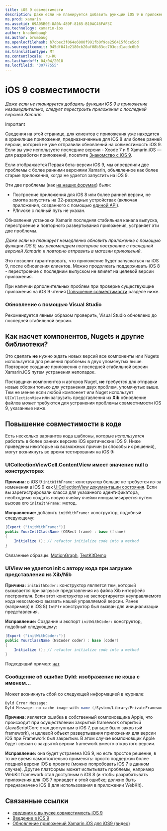 ```yaml
---
title: iOS 9 совместимости
description: Даже если не планируется добавить функции iOS 9 в приложение незамедлительно, следует перестроить приложения с последней версией Xamarin.
ms.prod: xamarin
ms.assetid: 69A05B0E-8A0A-489F-8165-B10AC46FAF3C
ms.technology: xamarin-ios
author: bradumbaugh
ms.author: brumbaug
ms.openlocfilehash: b7cbec3f064e6000f991fb0f9ce256415f6ce5dd
ms.sourcegitcommit: 945df041e2180cb20af08b83cc703ecd1aedc6b0
ms.translationtype: MT
ms.contentlocale: ru-RU
ms.lasthandoff: 04/04/2018
ms.locfileid: "30777555"
---
```

# <a name="ios-9-compatibility"></a>iOS 9 совместимости

_Даже если не планируется добавить функции iOS 9 в приложение незамедлительно, следует перестроить приложения с последней версией Xamarin._

> [!IMPORTANT]
> Сведения на этой странице, для клиентов с приложения уже находится в хранилище приложения, предназначенные для iOS 8 или более ранней версии, который не уже отправили обновлений на совместимость iOS 9. Если вы уже используете последние версии - Xcode 7 и 9 Xamarin.iOS — для разработки приложений, посетите [Знакомство с iOS 9](~/ios/platform/introduction-to-ios9/index.md).

Если отображается Первая бета-версии iOS 9, мы определили две проблемы с более ранними версиями Xamarin, объявленное как более старые приложения, когда не удается запустить на iOS 9.

Эти две проблемы (как [на наших форумах](http://forums.xamarin.com/discussion/comment/131529/#Comment_131529)) были:

- Построение приложения для iOS 8 или более ранней версии, не смогла запустить на 32-разрядных устройствах (включая приложения, созданного с помощью [единой API](~/cross-platform/macios/unified/index.md)).
- P/Invoke с полный путь не указан.

Обновления установки Xamarin последняя стабильная канала выпуска, перестроение и повторного развертывания приложения, устраняет эти две проблемы.

_Даже если не планирует немедленно обновить приложение с помощью функции iOS 9, мы рекомендуем повторное построение с последней версией Xamarin и повторно отправить в магазин приложений_.



Это позволит гарантировать, что приложение будет запускаться на iOS 9, после обновления клиентов.
Можно продолжать поддерживать iOS 8 - перестроение с последним выпуском не влияет на целевой версии приложения.

При наличии дополнительных проблем при проверке существующие приложения на iOS 9 чтения [Повышение совместимости](#compat) разделе ниже.


### <a name="updating-with-visual-studio"></a>Обновление с помощью Visual Studio

Рекомендуется явным образом проверить, Visual Studio обновлено до последней стабильной версии.

## <a name="what-about-components-nugets-and-other-libraries"></a>Как насчет компонентов, Nugets и другие библиотеки?

Это сделать **не** нужно ждать новых версий все компоненты или Nugets используется для решения проблемы в двух упомянутых выше.
Повторное создание приложения с последней стабильной версии Xamarin.iOS путем устранения неполадок.

Поставщики компонентов и авторов Nuget, **не** требуется для отправки новые сборки только для устранения двух проблем, упомянутых выше. Тем не менее если любой компонент или Nuget использует `UICollectionView` или загрузить представления из **Xib** обновление файлов *может* требуются для устранения проблемы совместимости iOS 9, указанные ниже.


<a name="compat" />

## <a name="improving-compatibility-in-your-code"></a>Повышение совместимости в коде

Есть несколько вариантов кода шаблоны, которые *используется* работать в более ранних версиях iOS критические iOS 9. Ниже приведены некоторые из возможных причин (и способы их решения), могут возникнуть во время тестирования на iOS 9:

### <a name="uicollectionviewcellcontentview-is-null-in-constructors"></a>UICollectionViewCell.ContentView имеет значение null в конструкторах

**Причина:** в iOS 9 `initWithFrame:` конструктор больше не требуется из-за изменения в iOS 9 как [UICollectionView документации состояния](https://developer.apple.com/library/ios/documentation/UIKit/Reference/UICollectionView_class/#//apple_ref/occ/instm/UICollectionView/dequeueReusableCellWithReuseIdentifier:forIndexPath). Если вы зарегистрировали класса для указанного идентификатора, необходимо создать новую ячейку ячейки инициализируется путем вызова его `initWithFrame:` метод.

**Исправление:** добавить `initWithFrame:` конструктор, подобный следующему:

```csharp
[Export ("initWithFrame:")]
public YourCellClassName (CGRect frame) : base (frame)
{
    Initialize (); // refactor initialize code into a method
}
```

Связанные образцы: [MotionGraph](https://github.com/xamarin/monotouch-samples/commit/3c1b7a4170c001e7290db9babb2b7a6dddeb8bcb), [TextKitDemo](https://github.com/xamarin/monotouch-samples/commit/23ea01b37326963b5ebf68bbcc1edd51c66a28d6)



### <a name="uiview-fails-to-init-with-coder-when-loading-a-view-from-a-xibnib"></a>UIView не удается init с автору кода при загрузке представления из Xib/Nib

**Причина:** `initWithCoder:` конструктор является тем, который вызывается при загрузке представления из файла Xib интерфейс построителя. Если этот конструктор не экспортируется неуправляемого кода невозможно вызвать нашей управляемой версии. Ранее (например) в iOS 8) `IntPtr` конструктор был вызван для инициализации представления.

**Исправление:** Создание и экспорт `initWithCoder:` конструктор, подобный следующему:

```csharp
[Export ("initWithCoder:")]
public YourClassName (NSCoder coder) : base (coder)
{
    Initialize (); // refactor initialize code into a method
}
```

Подходящий пример: [чат](https://github.com/xamarin/monotouch-samples/commit/7b81138d52e5f3f1aa3769fcb08f46122e9b6a88)


### <a name="dyld-message-no-cache-image-with-name"></a>Сообщение об ошибке Dyld: изображение не кэша с именем...

Может возникнуть сбой со следующей информацией в журнале:

```csharp
Dyld Error Message:
Dyld Message: no cache image with name (/System/Library/PrivateFrameworks/JavaScriptCore.framework/JavaScriptCore)
```

**Причина:** является ошибка в собственный компоновщика Apple, что происходит при осуществлении закрытый framework открытый (JavaScriptCore стал доступным в iOS 7, раньше было закрытый framework), и целевой объект развертывания приложения для версии iOS при Framework был закрытым. В этом случае компоновщик Apple будет связан с закрытой версии framework вместо открытого версии.

**Исправление:** она будет устранена IOS 9, но есть простое решение, в то же время самостоятельно применять: просто поддержки более поздней версии iOS в проекте (можно попробовать iOS 7 в данном случае). Другие платформы может испытывать проблемы, например WebKit framework стал доступным в iOS 8 (и чтобы разрабатывать приложения для iOS 7 приведет к этой ошибке; должно быть предназначено iOS 8 для использования в приложении WebKit).



## <a name="related-links"></a>Связанные ссылки

- [сведения о выпуске совместимость iOS 9](https://releases.xamarin.com/ios-hotfix-for-ios-9-preview-xcode-6/)
- [Введение в iOS 9](~/ios/platform/introduction-to-ios9/index.md)
- [Обновление приложений Xamarin.iOS для iOS9 (видео)](https://university.xamarin.com/lightninglectures/Updating-your-XamariniOS-apps-to-iOS9)
